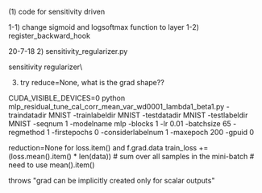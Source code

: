(1) code for sensitivity driven

1-1) change sigmoid and logsoftmax function to layer
1-2) register_backward_hook

20-7-18
2) sensitivity_regularizer.py

sensitivity regularizer\

3) try reduce=None, what is the grad shape??

CUDA_VISIBLE_DEVICES=0 python mlp_residual_tune_cal_corr_mean_var_wd0001_lambda1_beta1.py -traindatadir MNIST -trainlabeldir MNIST -testdatadir MNIST -testlabeldir MNIST -seqnum 1 -modelname mlp -blocks 1 -lr 0.01 -batchsize 65 -regmethod 1 -firstepochs 0 -considerlabelnum 1 -maxepoch 200 -gpuid 0

reduction=None for loss.item() and f.grad.data
train_loss += (loss.mean().item() * len(data)) # sum over all samples in the mini-batch  # need to use mean().item()

throws "grad can be implicitly created only for scalar outputs"
